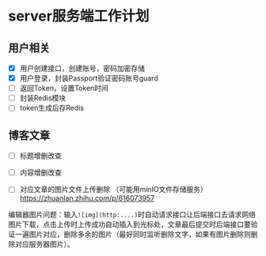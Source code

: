 # server服务端工作计划

## 用户相关
- [x] 用户创建接口，创建账号，密码加密存储
- [x] 用户登录，封装Passport验证密码账号guard
- [ ] 返回Token，设置Token时间
- [ ] 封装Redis模块
- [ ] token生成后存Redis

## 博客文章
- [ ] 标题增删改查
- [ ] 内容增删改查
- [ ] 对应文章的图片文件上传删除 （可能用minIO文件存储服务）https://zhuanlan.zhihu.com/p/616073957


编辑器图片问题：输入`![img](http:....)`时自动请求接口让后端接口去请求网络图片下载，点击上传时上传成功自动插入到光标处，文章最后提交时后端接口要验证一遍图片对应，删除多余的图片（最好同时监听删除文字，如果有图片删除则删除对应服务器图片）。
